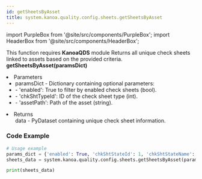 ```yaml
---
id: getSheetsByAsset
title: system.kanoa.quality.config.sheets.getSheetsByAsset
---
```


import PurpleBox from '@site/src/components/PurpleBox';
import HeaderBox from '@site/src/components/HeaderBox';

<PurpleBox>This function requires <b>KanoaQDS</b> module</PurpleBox>
<HeaderBox header="Description">Returns all unique check sheets linked to assets based on the provided criteria.</HeaderBox>
<HeaderBox header="Syntax">
    <b>getSheetsByAsset(paramsDict)</b>
    <li> Parameters <br />
        <ul>
            <li>paramsDict - Dictionary containing optional parameters:</li>
            <li>  - 'enabled': True to filter by enabled check sheets (bool).</li>
            <li>  - 'chkShtTypeId': ID of the check sheet type (int).</li>
            <li>  - 'assetPath': Path of the asset (string).</li>
        </ul>
    </li>
    <li> Returns <br />
        <ul>data - PyDataset containing unique check sheet information.</ul>
    </li>
</HeaderBox>

### Code Example
```python
# Usage example
params_dict = {'enabled': True, 'chkShtStateId': 1, 'chkShtStateName': 'Approved'}
sheets_data = system.kanoa.quality.config.sheets.getSheetsByAsset(paramsDict=params_dict)

print(sheets_data)
